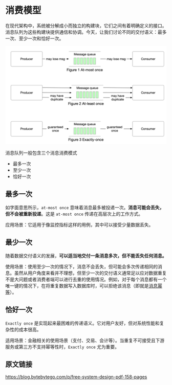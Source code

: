 # 消费模型

在现代架构中，系统被分解成小而独立的构建块，它们之间有着明确定义的接口。消息队列为这些构建块提供通信和协调。今天，让我们讨论不同的交付语义：最多一次、至少一次和恰好一次。

![](../asserts/consumer-pattern-mq.jpg)

消息队列一般包含三个消息消费模式

- 最多一次
- 至少一次
- 恰好一次

## 最多一次

如字面意思所示，`at-most once` 意味着消息最多被投递一次。**消息可能会丢失，但不会被重新投递**。这是 `at-most once` 传递在高层次上的工作方式。

应用场景：它适用于像监控指标这样的用例，其中可以接受少量数据丢失。

## 最少一次

随着数据交付语义的发展，**可以适当地交付一条消息多次，但不能丢失任何消息。** 

使用场景：使用至少一次的情况下，消息不会丢失，但可能会多次传递相同的消息。虽然从用户角度来看并不理想，但至少一次的交付语义通常足以应对数据重复不是大问题或者消费者端可以进行去重的使用情况。例如，对于每个消息都有一个唯一键的情况下，在将重复数据写入数据库时，可以拒绝该消息（即就是[消息幂等](https://github.com/MarsonShine/MS.Microservice/blob/master/docs/patterns-of-distributed-systems/Idempotent-Receiver.md)）。

## 恰好一次

`Exactly once` 是实现起来最困难的传递语义。它对用户友好，但对系统性能和复杂性的成本很高。

适用场景：金融相关的使用场景（支付、交易、会计等）。当重复不可接受且下游服务或第三方不支持幂等性时，`Exactly once` 尤为重要。

## 原文链接

https://blog.bytebytego.com/p/free-system-design-pdf-158-pages